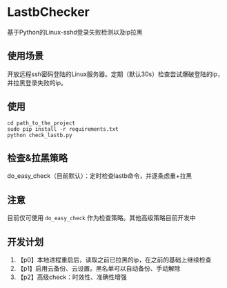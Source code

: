 # LastbChecker
基于Python的Linux-sshd登录失败检测以及ip拉黑
## 使用场景
开放远程ssh密码登陆的Linux服务器。定期（默认30s）检查尝试爆破登陆的ip，并拉黑登录失败的ip。
## 使用
```
cd path_to_the_project
sudo pip install -r requirements.txt
python check_lastb.py
```
## 检查&拉黑策略  
do_easy_check（目前默认）：定时检查lastb命令，并逐条虑重+拉黑
## 注意
目前仅可使用 ```do_easy_check``` 作为检查策略。其他高级策略目前开发中
## 开发计划
1. 【p0】本地进程重启后，读取之前已拉黑的ip，在之前的基础上继续检查
2. 【p1】启用云备份、云设置。黑名单可以自动备份、手动解除
3. 【p2】高级check：时效性、准确性增强